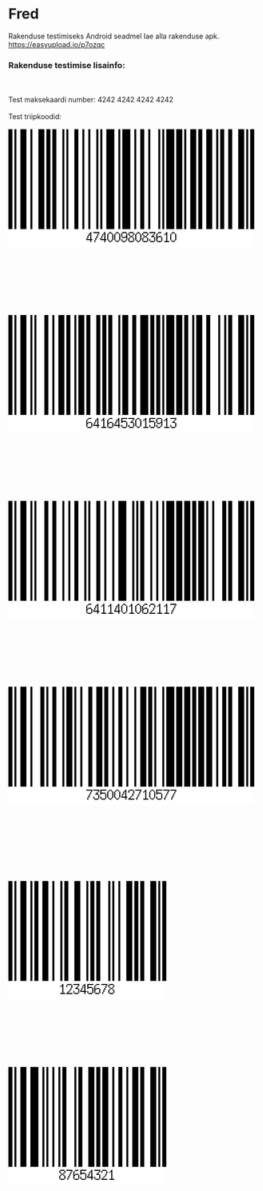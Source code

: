 # Fred

Rakenduse testimiseks Android seadmel lae alla rakenduse apk. https://easyupload.io/p7ozqc

### Rakenduse testimise lisainfo: 
<br/><br/>
Test maksekaardi number: 4242 4242 4242 4242
<br/><br/>
Test triipkoodid: 
<br/><br/>
![Triipkood 1](/barcode.png) 
<br/><br/>
<br/><br/>
<br/><br/>
<br/><br/>

![Triipkood 2](/barcode2.png) 
<br/><br/>
<br/><br/>
<br/><br/>
<br/><br/>


![Triipkood 3](/barcode1.png) 
<br/><br/>
<br/><br/>
<br/><br/>
<br/><br/>



![Triipkood 4](/barcode3.png)  
<br/><br/>
<br/><br/>
<br/><br/>
<br/><br/>



![Triipkood 5](/barcode4.png)
<br/><br/>
<br/><br/>
<br/><br/>
<br/><br/>





![Triipkood 6](/barcode5.png)



